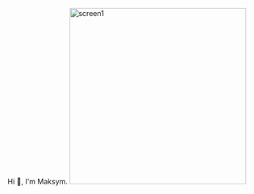 Hi 👋, I'm Maksym.
<img width="350" alt="screen1" src="https://github.com/MaksymVovk7/GamblingApplication/assets/37120181/ffc4a1e6-fb6f-4746-bfc8-be204e707dc2">
